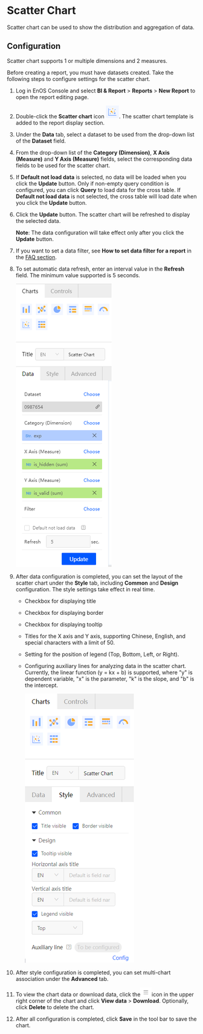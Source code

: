 # Scatter Chart

Scatter chart can be used to show the distribution and aggregation of data.

## Configuration

Scatter chart supports 1 or multiple dimensions and 2 measures.

Before creating a report, you must have datasets created. Take the following steps to configure settings for the scatter chart.

1. Log in EnOS Console and select **BI & Report** > **Reports** > **New Report** to open the report editing page.

2. Double-click the **Scatter chart** icon ![scatter_icon](../media/scatter_icon.png). The scatter chart template is added to the report display section.

3. Under the **Data** tab, select a dataset to be used from the drop-down list of the **Dataset** field.

4. From the drop-down list of the **Category (Dimension)**, **X Axis (Measure)** and **Y Axis (Measure)** fields, select the corresponding data fields to be used for the scatter chart.

5. If **Default not load data** is selected, no data will be loaded when you click the **Update** button. Only if non-empty query condition is configured, you can click **Query** to load data for the cross table. If **Default not load data** is not selected, the cross table will load date when you click the **Update** button. 

6. Click the **Update** button. The scatter chart will be refreshed to display the selected data.

   **Note**: The data configuration will take effect only after you click the **Update** button.

7. If you want to set a data filter, see **How to set data filter for a report** in the [FAQ section](../report_faq).

8. To set automatic data refresh, enter an interval value in the **Refresh** field. The minimum value supported is 5 seconds.

   ![scatter_data](../media/scatter_data.png)

9. After data configuration is completed, you can set the layout of the scatter chart under the **Style** tab, including **Common** and **Design** configuration. The style settings take effect in real time.

   - Checkbox for displaying title

   - Checkbox for displaying border 

   - Checkbox for displaying tooltip

   - Titles for the X axis and Y axis, supporting Chinese, English, and special characters with a limit of 50.

   - Setting for the position of legend (Top, Bottom, Left, or Right). 

   - Configuring auxiliary lines for analyzing data in the scatter chart. Currently, the linear function (y = kx + b) is supported, where "y" is dependent variable, "x" is the parameter, "k" is the slope, and "b" is the intercept. 

     ![scatter_style](../media/scatter_style.png)

10. After style configuration is completed, you can set multi-chart association under the **Advanced** tab.

11. To view the chart data or download data, click the![chart_spread](../media/chart_spread.png)icon in the upper right corner of the chart and click **View data** > **Download**. Optionally, click **Delete** to delete the chart.

12. After all configuration is completed, click **Save** in the tool bar to save the chart.

